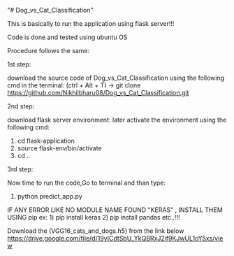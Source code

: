"# Dog_vs_Cat_Classification" 

This is basically to run the application using flask server!!!

Code is done and tested using ubuntu OS 

Procedure follows the same:

1st step:

download the source code of Dog_vs_Cat_Classification using the following cmd in the terminal: (ctrl + Alt + T)
 -> git clone https://github.com/Nikhilbharu08/Dog_vs_Cat_Classification.git 

2nd step:

download flask server environment:
 later activate the environment using the following cmd:
 1) cd flask-application
 2) source flask-env/bin/activate
 3) cd ..
 
3rd step:

 Now time to run the code,Go to terminal and than type:
 1) python predict_app.py
 
 IF ANY ERROR LIKE NO MODULE NAME FOUND "KERAS" , INSTALL THEM USING pip
 ex: 1) pip install keras
     2) pip install pandas
     etc..!!!
 

Download the (VGG16_cats_and_dogs.h5) from  the link below
https://drive.google.com/file/d/19yICdtSbU_YkQBRxJ2if9KJwUL1oY5xs/view
